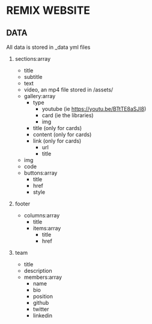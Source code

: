# REMIX WEBSITE

## DATA

All data is stored in _data yml files

1. sections:array

	*  title
	*  subtitle
	*  text
	*  video, an mp4 file stored in /assets/
	*  gallery:array
		*  type 
			*  youtube (ie https://youtu.be/BTtTE8aSJl8)
			*  card (ie the libraries) 
			*  img
		* title (only for cards)
		* content (only for cards)
		* link (only for cards)
			*  url
			*  title
	*  img
	*  code
	*  buttons:array
		*  title
		*  href
		*  style


2. footer
	* columns:array
		* title
		* items:array
			* title
			* href
3. team
	* title
	* description
	* members:array
		* name
		* bio
		* position
		* github
		* twitter
		* linkedin




